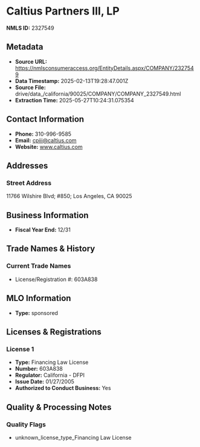 # Caltius Partners III, LP

**NMLS ID:** 2327549

## Metadata
- **Source URL:** https://nmlsconsumeraccess.org/EntityDetails.aspx/COMPANY/2327549
- **Data Timestamp:** 2025-02-13T19:28:47.001Z
- **Source File:** drive/data_/california/90025/COMPANY/COMPANY_2327549.html
- **Extraction Time:** 2025-05-27T10:24:31.075354

## Contact Information
- **Phone:** 310-996-9585
- **Email:** cpiii@caltius.com
- **Website:** www.caltius.com

## Addresses
### Street Address
11766 Wilshire Blvd; #850; Los Angeles, CA 90025

## Business Information
- **Fiscal Year End:** 12/31

## Trade Names & History
### Current Trade Names
- License/Registration #: 603A838

## MLO Information
- **Type:** sponsored

## Licenses & Registrations

### License 1
- **Type:** Financing Law License
- **Number:** 603A838
- **Regulator:** California - DFPI
- **Issue Date:** 01/27/2005
- **Authorized to Conduct Business:** Yes

## Quality & Processing Notes
### Quality Flags
- unknown_license_type_Financing Law License
